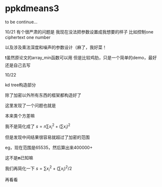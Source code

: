 # ppkdmeans3
to be continue...

10/21
有个很严肃的问题是
我现在没法把参数设置成我想要的样子
比如控制one ciphertext one number

以及涉及乘法深度和噪声的参数设计（麻了，我好菜！

❗虽然原论文的array_min函数可以用
但是比较鸡肋，只是一个简单的demo，最好还是自己去写

10/22

kd tree构造部分

除了加密以外所有东西的框架都构造好了

这里发现了一个问题也就是

本来类个方差嘛

我不是简化成了
$s = n\sum{x_i^2} + (\sum{x_i})^2$

但是发现中间结果很容易就超过了加密的范围

eg，现在范围是65535，然后算出来400000+

这不是**n**已知嘛

我们再简化一下
$s = \sum{x_i^2} + (\sum{x_i})^2/2$

再看看